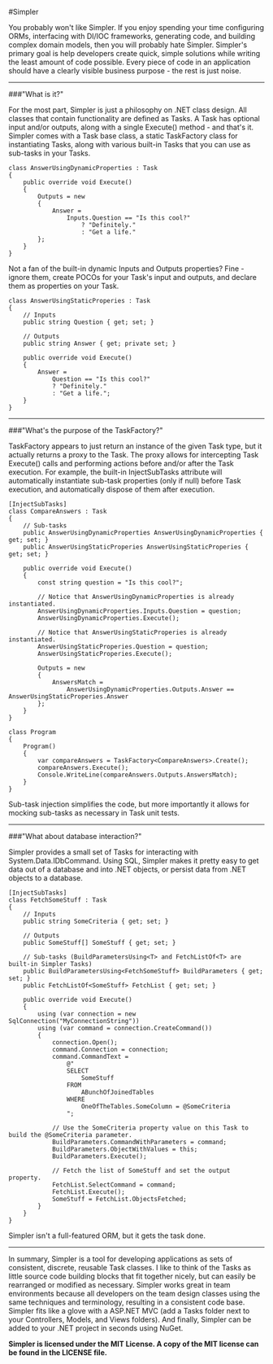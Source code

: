#Simpler

You probably won't like Simpler.  If you enjoy spending your time configuring ORMs, interfacing with DI/IOC frameworks, generating code, and building complex domain models, then you will probably hate Simpler.  Simpler's primary goal is help developers create quick, simple solutions while writing the least amount of code possible.  Every piece of code in an application should have a clearly visible business purpose - the rest is just noise.

---

###"What is it?"

For the most part, Simpler is just a philosophy on .NET class design.  All classes that contain functionality are defined as Tasks.  A Task has optional input and/or outputs, along with a single Execute() method - and that's it.  Simpler comes with a Task base class, a static TaskFactory class for instantiating Tasks, along with various built-in Tasks that you can use as sub-tasks in your Tasks.

    class AnswerUsingDynamicProperties : Task
    {
        public override void Execute()
        {
            Outputs = new
            {
                Answer =
                    Inputs.Question == "Is this cool?"
                        ? "Definitely."
                        : "Get a life."
            };
        }
    }

Not a fan of the built-in dynamic Inputs and Outputs properties?  Fine - ignore them, create POCOs for your Task's input and outputs, and declare them as properties on your Task.

    class AnswerUsingStaticProperies : Task
    {
        // Inputs
        public string Question { get; set; }

        // Outputs
        public string Answer { get; private set; }

        public override void Execute()
        {
            Answer =
                Question == "Is this cool?"
                ? "Definitely."
                : "Get a life.";
        }
    }

---

###"What's the purpose of the TaskFactory?"

TaskFactory appears to just return an instance of the given Task type, but it actually returns a proxy to the Task.  The proxy allows for intercepting Task Execute() calls and performing actions before and/or after the Task execution.  For example, the built-in InjectSubTasks attribute will automatically instantiate sub-task properties (only if null) before Task execution, and automatically dispose of them after execution.

    [InjectSubTasks]
    class CompareAnswers : Task
    {
        // Sub-tasks
        public AnswerUsingDynamicProperties AnswerUsingDynamicProperties { get; set; }
        public AnswerUsingStaticProperies AnswerUsingStaticProperies { get; set; }

        public override void Execute()
        {
            const string question = "Is this cool?";

            // Notice that AnswerUsingDynamicProperties is already instantiated.
            AnswerUsingDynamicProperties.Inputs.Question = question;
            AnswerUsingDynamicProperties.Execute();

            // Notice that AnswerUsingStaticProperies is already instantiated.
            AnswerUsingStaticProperies.Question = question;
            AnswerUsingStaticProperies.Execute();

            Outputs = new
            {
                AnswersMatch =
                    AnswerUsingDynamicProperties.Outputs.Answer == AnswerUsingStaticProperies.Answer
            };
        }
    }

    class Program
    {
        Program()
        {
            var compareAnswers = TaskFactory<CompareAnswers>.Create();
            compareAnswers.Execute();
            Console.WriteLine(compareAnswers.Outputs.AnswersMatch);
        }
    }

Sub-task injection simplifies the code, but more importantly it allows for mocking sub-tasks as necessary in Task unit tests.

---

###"What about database interaction?"

Simpler provides a small set of Tasks for interacting with System.Data.IDbCommand.  Using SQL, Simpler makes it pretty easy to get data out of a database and into .NET objects, or persist data from .NET objects to a database.

    [InjectSubTasks]
    class FetchSomeStuff : Task
    {
        // Inputs
        public string SomeCriteria { get; set; }

        // Outputs
        public SomeStuff[] SomeStuff { get; set; }

        // Sub-tasks (BuildParametersUsing<T> and FetchListOf<T> are built-in Simpler Tasks)
        public BuildParametersUsing<FetchSomeStuff> BuildParameters { get; set; }
        public FetchListOf<SomeStuff> FetchList { get; set; }

        public override void Execute()
        {
            using (var connection = new SqlConnection("MyConnectionString"))
            using (var command = connection.CreateCommand())
            {
                connection.Open();
                command.Connection = connection;
                command.CommandText =
                    @"
                    SELECT 
                        SomeStuff
                    FROM 
                        ABunchOfJoinedTables
                    WHERE 
                        OneOfTheTables.SomeColumn = @SomeCriteria 
                    ";

                // Use the SomeCriteria property value on this Task to build the @SomeCriteria parameter.
                BuildParameters.CommandWithParameters = command;
                BuildParameters.ObjectWithValues = this;
                BuildParameters.Execute();

                // Fetch the list of SomeStuff and set the output property.
                FetchList.SelectCommand = command;
                FetchList.Execute();
                SomeStuff = FetchList.ObjectsFetched;
            }
        }
    }

Simpler isn't a full-featured ORM, but it gets the task done.

---

In summary, Simpler is a tool for developing applications as sets of consistent, discrete, reusable Task classes.  I like to think of the Tasks as little source code building blocks that fit together nicely, but can easily be rearranged or modified as necessary.  Simpler works great in team environments because all developers on the team design classes using the same techniques and terminology, resulting in a consistent code base.  Simpler fits like a glove with a ASP.NET MVC (add a Tasks folder next to your Controllers, Models, and Views folders).  And finally, Simpler can be added to your .NET project in seconds using NuGet.

**Simpler is licensed under the MIT License.  A copy of the MIT license can be found in the LICENSE file.**
